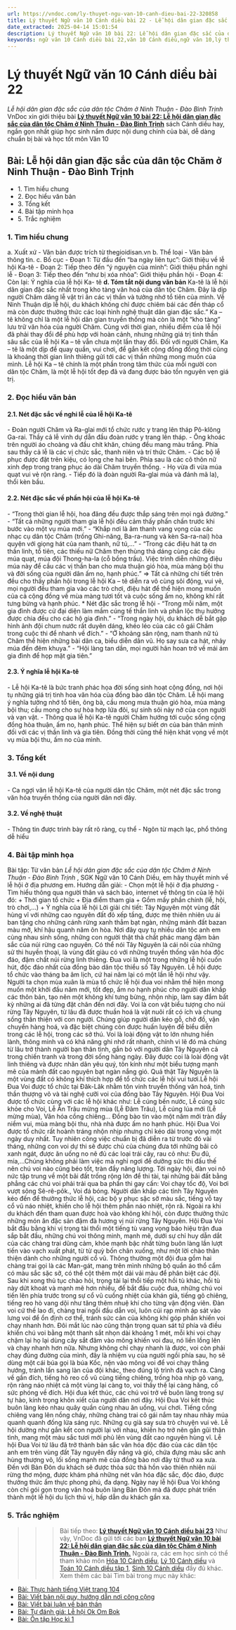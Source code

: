 ```yaml
---
url: https://vndoc.com/ly-thuyet-ngu-van-10-canh-dieu-bai-22-320858
title: Lý thuyết Ngữ văn 10 Cánh diều bài 22 - Lễ hội dân gian đặc sắc của dân tộc Chăm ở Ninh Thuận - Đào Bình Trịnh - VnDoc.com
date_extracted: 2025-04-14 15:01:54
description: Lý thuyết Ngữ văn 10 bài 22: Lễ hội dân gian đặc sắc của dân tộc Chăm ở Ninh Thuận - Đào Bình Trịnh sách Cánh diều được VnDoc sưu tầm và giới thiệu  để tham khảo chuẩn bị cho bài giảng học kì mới sắp tới đây của mình.
keywords: ngữ văn 10 Cánh diều bài 22,văn 10 Cánh diều,ngữ văn 10,lý thuyết văn 10 Cánh diều bài 22,kiến thức trọng tâm môn ngữ văn 10,lý thuyết ngữ văn 10 CD,ngữ văn lớp 10,ôn tập lý thuyết văn lớp 10,lý thuyết môn ngữ văn 10,lý thuyết văn 10 CD,bài Lễ hội dân gian đặc sắc của dân tộc Chăm ở Ninh Thuận - Đào Bình Trịnh,trắc nghiệm ngữ văn 10 CD
---
```


# Lý thuyết Ngữ văn 10 Cánh diều bài 22
 _Lễ hội dân gian đặc sắc của dân tộc Chăm ở Ninh Thuận - Đào Bình Trịnh_
VnDoc xin giới thiệu bài [**Lý thuyết Ngữ văn 10 bài 22: Lễ hội dân gian đặc sắc của dân tộc Chăm ở Ninh Thuận - Đào Bình Trịnh**](<https://vndoc.com/ly-thuyet-ngu-van-10-canh-dieu-bai-22-320858>) sách Cánh diều hay, ngắn gọn nhất giúp học sinh nắm được nội dung chính của bài, dễ dàng chuẩn bị bài và học tốt môn Văn 10
## Bài: Lễ hội dân gian đặc sắc của dân tộc Chăm ở Ninh Thuận - Đào Bình Trịnh
  * 1\. Tìm hiểu chung
  * 2\. Đọc hiểu văn bản 
  * 3\. Tổng kết
  * 4\. Bài tập minh họa
  * 5\. Trắc nghiệm

### 1\. Tìm hiểu chung
a. Xuất xứ
\- Văn bản được trích từ thegioidisan.vn
b. Thể loại
\- Văn bản thông tin.
c. Bố cục
\- Đoạn 1: Từ đầu đến “ba ngày liên tục”: Giới thiệu về lễ hội Ka-tê
\- Đoạn 2: Tiếp theo đến “ý nguyện của mình”: Giới thiệu phần nghi lễ
\- Đoạn 3: Tiếp theo đến “như bị xóa nhòa”: Giới thiệu phần hội
\- Đoạn 4: Còn lại: Ý nghĩa của lễ hội Ka- tê
**d. Tóm tắt nội dung văn bản**
Ka-tê là lễ hội dân gian đặc sắc nhất trong kho tàng văn hoá của dân tộc Chăm. Đây là dịp người Chăm dâng lễ vật tri ân các vị thần và tưởng nhớ tổ tiên của mình. Về Ninh Thuận dịp lễ hội, du khách không chỉ được chiêm bái các đền tháp cổ mà còn được thưởng thức các loại hình nghệ thuật dân gian đặc sắc.” Ka – tê không chỉ là một lễ hội dân gian truyền thống mà còn là một “kho tàng” lưu trữ văn hóa của người Chăm. Cùng với thời gian, nhiều điểm của lễ hội đã phải thay đổi để phù hợp với hoàn cảnh, nhưng những giá trị tinh thần sâu sắc của lễ hội Ka – tê vẫn chưa một lần thay đổi. Đối với người Chăm, Ka – tê là một dịp để quay quần, vui chơi, để gắn kết cộng đồng đồng thời cũng là khoảng thời gian linh thiêng gửi tới các vị thần những mong muốn của mình. Lễ hội Ka – tê chính là một phần trong tâm thức của mỗi người con dân tộc Chăm, là một lễ hội tốt đẹp đã và đang được bảo tồn nguyên vẹn giá trị.
### 2\. Đọc hiểu văn bản
#### 2.1. Nét đặc sắc về nghi lễ của lễ hội Ka-tê
\- Đoàn người Chăm và Ra-glai mới tổ chức rước y trang lên tháp Pô-klông Ga-rai. Thầy cả lễ vinh dự dẫn đầu đoàn rước y trang lên tháp.
\- Ông khoác trên người áo choàng và đầu chít khăn, chúng đều mang màu trắng. Phía sau thầy cả lễ là các vị chức sắc, thanh niên và trí thức Chăm.
\- Các bộ lễ phục được đặt trên kiệu, có lọng che hai bên. Phía sau là các cô thôn nữ xinh đẹp trong trang phục áo dài Chăm truyền thống.
\- Họ vừa đi vừa múa quạt vui vẻ rộn ràng.
\- Tiếp đó là đoàn người Ra-glai múa và đánh mã la\), thổi kèn bầu.
#### 2.2. Nét đặc sắc về phần hội của lễ hội Ka-tê
\- “Trong thời gian lễ hội, hoa đăng đều được thắp sáng trên mọi ngả đường.”
\- “Tất cả những người tham gia lễ hội đều cảm thấy phấn chấn trước khi bước vào một vụ mùa mới.”
\- “Khắp nơi là âm thanh vang vọng của các nhạc cụ dân tộc Chăm \(trống Ghi-năng, Ba-ra-nung và kèn Sa-ra-nai\) hòa quyện với giọng hát của nam thanh, nữ tú,...”
\- “Trong các điệu hát tạ ơn thần linh, tổ tiên, các thiếu nữ Chăm thẹn thùng thả dáng cùng các điệu múa quạt, múa đội Thong-ha-la \(cỗ bồng trầu\). Việc trình diễn những điệu múa này để cầu các vị thần ban cho mưa thuận gió hòa, mùa màng bội thu và đời sống của người dân ấm no, hạnh phúc.”
=> Tất cả những chi tiết trên đều cho thấy phần hội trong lễ hội Ka – tê diễn ra vô cùng sôi động, vui vẻ, mọi người đều tham gia vào các trò chơi, điệu hát để thể hiện mong muốn của cả cộng đồng về mùa màng tươi tốt và cuộc sống ấm no, không khí rất tưng bừng và hạnh phúc.
\* Nét đặc sắc trong lễ hội
\- “Trong mỗi năm, một gia đình được cử đại diện làm mầm cúng tế thần linh và phần lộc thụ hưởng được chia đều cho các hộ gia đình.”
\- “Trong ngày hội, du khách dễ bắt gặp hình ảnh đội chum nước rất duyên dáng, khéo léo của các cô gái Chăm trong cuộc thi để nhanh về đích.”
\- “Ở khoảng sân rộng, nam thanh nữ tú Chăm thể hiện những bài dân ca, biểu diễn dân vũ. Họ say sưa ca hát, nhảy múa đến đêm khuya.”
\- “Hội làng tan dần, mọi người hân hoan trở về mái ám gia đình để họp mặt gia tiên.”
#### 2.3. Ý nghĩa lễ hội Ka-tê
\- Lễ hội Ka-tê là bức tranh phác họa đời sống sinh hoạt cộng đồng, nơi hội tụ những giá trị tinh hoa văn hóa của đồng bào dân tộc Chăm. Lễ hội mang ý nghĩa tưởng nhớ tổ tiên, ông bà, cầu mong mưa thuận gió hòa, mùa màng bội thu; cầu mong cho sự hòa hợp lứa đôi, sự sinh sôi nảy nở của con người và vạn vật.
\- Thông qua lễ hội Ka-tê người Chăm hướng tới cuộc sống cộng đồng hòa thuận, ấm no, hạnh phúc. Thể hiện sự biết ơn của bản thân mình đối với các vị thần linh và gia tiên. Đồng thời cũng thể hiện khát vọng về một vụ mùa bội thu, ấm no của mình.
### 3\. Tổng kết
#### 3.1. Về nội dung
\- Ca ngợi văn lễ hội Ka-tê của người dân tộc Chăm, một nét đặc sắc trong văn hóa truyền thống của người dân nơi đây.
#### 3.2. Về nghệ thuật
\- Thông tin được trình bày rất rõ ràng, cụ thể
\- Ngôn từ mạch lạc, phổ thông dễ hiểu
### 4\. Bài tập minh họa
Bài tập: Từ văn bản _Lễ hội dân gian đặc sắc của dân tộc Chăm ở Ninh Thuận - Đào Bình Trịnh_ , SGK Ngữ văn 10 Cánh Diều, em hãy thuyết minh về lễ hội ở địa phương em.
Hướng dẫn giải:
\- Chọn một lễ hội ở địa phương
\- Tìm hiểu thông qua người thân và  sách báo, internet về thông tin của lệ hội đó:
\+ Thời gian tổ chức
\+ Địa điểm tham gia
\+ Gồm mấy phần chính \(lễ, hội, trò chơi,...\)
\+ Ý nghĩa của lễ hội
Lời giải chi tiết:
Tây Nguyên một vùng đất hùng vĩ với những cao nguyên đất đỏ xếp tầng, được mẹ thiên nhiên ưu ái ban tặng cho những cánh rừng xanh thẳm bạt ngàn, những mảnh đất bazan màu mỡ, khí hậu quanh năm ôn hòa. Nơi đây quy tụ nhiều dân tộc anh em cùng nhau sinh sống, những con người thật thà chất phác mang đậm bản sắc của núi rừng cao nguyên. Có thể nói Tây Nguyên là cái nôi của những sử thi huyền thoại, là vùng đất giàu có với những truyền thống văn hóa độc đáo, đậm chất núi rừng linh thiêng. Đua voi là một trong những lễ hội cuốn hút, độc đáo nhất của đồng bào dân tộc thiểu số Tây Nguyên.
Lễ hội được tổ chức vào tháng ba âm lịch, cứ hai năm lại có một lần lễ hội như vậy. Người ta chọn mùa xuân là mùa tổ chức lễ hội đua voi nhằm thể hiện mong muốn một khởi đầu năm mới, tốt đẹp, ấm no hạnh phúc cho người dân khắp các thôn bản, tạo nên một không khí tưng bừng, nhộn nhịp, làm say đắm bất kỳ những ai đã từng đặt chân đến nơi đây. Voi là con vật biểu tượng cho núi rừng Tây Nguyên, từ lâu đã được thuần hoá là vật nuôi rất có ích và chung sống thân thiện với con người. Chúng giúp người dân kéo gỗ, chở đồ, vận chuyển hàng hoá, và đặc biệt chúng còn được huấn luyện để biểu diễn trong các lễ hội, trong các sở thú. Voi là loài động vật to lớn nhưng hiền lành, thông minh và có khả năng ghi nhớ rất nhanh, chính vì lẽ đó mà chúng từ lâu trở thành người bạn thân tình, gắn bó với người dân Tây Nguyên cả trong chiến tranh và trong đời sống hàng ngày. Đây được coi là loài động vật linh thiêng và được nhân dân yêu quý, tôn kính như một biểu tượng mạnh mẽ của mảnh đất cao nguyên bạt ngàn nắng gió.
Quả thật Tây Nguyên là một vùng đất có không khí thích hợp để tổ chức các lễ hội vui tươi.Lễ hội Đua Voi được tổ chức tại Đăk-Lăk nhằm tôn vinh truyền thống văn hoá, tinh thần thượng võ và tài nghệ cưỡi voi của đồng bào Tây Nguyên. Hội Đua Voi được tổ chức cùng với các lễ hội khác như: Lễ cúng bến nước, Lễ cúng sức khỏe cho Voi, Lễ Ăn Trâu mừng mùa \(Lễ Đâm Trâu\), Lễ cúng lúa mới \(Lễ mừng mùa\), Văn hóa cồng chiêng... Đồng bào tin vào một năm mới tràn đầy niềm vui, mùa màng bội thu, nhà nhà được ấm no hạnh phúc.
Hội Đua Voi được tổ chức rất hoành tráng nhộn nhịp nhưng chỉ kéo dài trong vòng một ngày duy nhất. Tuy nhiên công việc chuẩn bị đã diễn ra từ trước đó vài tháng, những con voi dự thi sẽ được chủ của chúng đưa tới những bãi cỏ xanh ngát, được ăn uống no nê đủ các loại trái cây, rau cỏ như: Đu đủ, mía,...Chúng không phải làm việc mà nghỉ ngơi để dưỡng sức thi đấu thế nên chú voi nào cũng béo tốt, tràn đầy năng lượng. Tới ngày hội, đàn voi nô nức tập trung về một bãi đất trống rộng lớn để thi tài, tại những bãi đất bằng phẳng các chú voi phải trải qua ba phần thi gay cấn: Voi chạy tốc độ, Voi bơi vượt sông Sê-rê-pôk., Voi đá bóng. Người dân khắp các tỉnh Tây Nguyên kéo đến để thưởng thức lễ hội, các bộ y phục sặc sỡ màu sắc, tiếng vỗ tay cổ vũ náo nhiệt, khiến cho lễ hội thêm phần náo nhiệt, rộn rã. Ngoài ra khi du khách đến tham quan được hoà vào không khí hội, còn được thưởng thức những món ăn đặc sản đậm đà hương vị núi rừng Tây Nguyên.
Hội Đua Voi bắt đầu bằng khi vị trọng tài thổi một tiếng tù vang vọng báo hiệu trận đua sắp bắt đầu, những chú voi thông minh, mạnh mẽ, dưới sự chỉ huy dẫn dắt của các chàng trai dũng cảm, khỏe mạnh bậc nhất từng buôn làng lần lượt tiến vào vạch xuất phát, từ từ quỳ bốn chân xuống, như một lời chào thân thiện dành cho những người cổ vũ. Thông thường một đội đua gồm hai chàng trai gọi là các Man-gát, mang trên mình những bộ quần áo thổ cẩm có màu sắc sặc sỡ, có thể cột thêm một dải vải màu để phân biệt các đội. Sau khi xong thủ tục chào hỏi, trọng tài lại thổi tiếp một hồi tù khác, hồi tù này dứt khoát và mạnh mẽ hơn nhiều, để bắt đầu cuộc đua, những chú voi tiến lên phía trước trong sự cổ vũ cuồng nhiệt của khán giả, tiếng gõ chiêng, tiếng reo hò vang dội như tăng thêm nhuệ khí cho từng vận động viên. Đàn voi cứ thế lao đi, chàng trai ngồi đầu dẫn voi, luôn cúi rạp mình áp sát vào lưng voi để ổn định cơ thể, tránh sức cản của không khí góp phần khiến voi chạy nhanh hơn. Đôi mắt lúc nào cũng thận trọng quan sát tứ phía và điều khiển chú voi bằng một thanh sắt nhọn dài khoảng 1 mét, mỗi khi voi chạy chậm lại họ lại dùng cây sắt đâm vào mông khiến voi đau, nó liền lồng lên và chạy nhanh hơn nữa. Nhưng không chỉ chạy nhanh là được, voi còn phải chạy đúng đường của mình, đây là nhiệm vụ của người ngồi phía sau, họ sẽ dùng một cái búa gọi là búa Kốc, nện vào mông voi để voi chạy thẳng hướng, tránh lấn sang làn của đội khác, theo đúng lộ trình đã vạch ra. Càng về gần đích, tiếng hò reo cổ vũ cùng tiếng chiêng, trống hòa nhịp gõ vang, rộn ràng náo nhiệt cả một vùng lại càng to, voi thấy thế lại càng hăng, cố sức phóng về đích. Hội đua kết thúc, các chú voi trở về buôn làng trong sự tự hào, kính trọng khôn xiết của người dân nơi đây.
Hội Đua Voi kết thúc buôn làng kéo nhau quây quần cùng nhau ăn uống, vui chơi. Tiếng cồng chiêng vang lên nồng cháy, những chàng trai cô gái nắm tay nhau nhảy múa quanh quanh đống lửa sáng rực. Những cụ già say sưa trò chuyện vui vẻ. Lễ hội dường như gắn kết con người lại với nhau, khiến họ trở nên gần gũi thân tình, mang một màu sắc tươi mới phủ lên vùng đất cao nguyên hùng vĩ.
Lễ hội Đua Voi từ lâu đã trở thành bản sắc văn hóa độc đáo của các dân tộc anh em trên vùng đất Tây nguyên đầy nắng và gió, chứa đựng màu sắc anh hùng thượng võ, lối sống mạnh mẽ của đồng bào nơi đây từ thuở xa xưa. Đến với Bản Đôn du khách sẽ được thỏa sức thả hồn vào thiên nhiên núi rừng thơ mộng, được khám phá những nét văn hóa đặc sắc, độc đáo, được thưởng thức ẩm thực phong phú, đa dạng. Ngày nay lễ hội Đua Voi không còn chỉ gói gọn trong văn hoá buôn làng Bản Đôn mà đã được phát triển thành một lễ hội du lịch thú vị, hấp dẫn du khách gần xa.
### 5\. Trắc nghiệm
>>> Bài tiếp theo: [**Lý thuyết Ngữ văn 10 Cánh diều bài 23**](<https://vndoc.com/ly-thuyet-ngu-van-10-canh-dieu-bai-23-320859>)
Như vậy, VnDoc đã gửi tới các bạn **[Lý thuyết Ngữ văn 10 bài 22: Lễ hội dân gian đặc sắc của dân tộc Chăm ở Ninh Thuận - Đào Bình Trịnh.](<https://vndoc.com/ly-thuyet-ngu-van-10-canh-dieu-bai-22-320858>)** Ngoài ra, các em học sinh có thể tham khảo môn [Hóa 10 Cánh diều](<https://vndoc.com/hoa-10-canh-dieu>), [Lý 10 Cánh diều](<https://vndoc.com/vat-ly-10-canh-dieu>) và [Toán 10 Cánh diều tập 1](<https://vndoc.com/toan-10-canh-dieu-tap1>), [Sinh 10 Cánh diều](<https://vndoc.com/sinh-hoc-10-canh-dieu>) đầy đủ khác.
Xem thêm các bài Tìm bài trong mục này khác:
  * [Bài: Thực hành tiếng Việt trang 104](</ly-thuyet-ngu-van-10-canh-dieu-bai-23-320859>)
  * [Bài: Viết bản nội quy, hướng dẫn nơi công cộng](</ly-thuyet-ngu-van-10-canh-dieu-bai-24-320860>)
  * [Bài: Viết bài luận về bản thân](</ly-thuyet-ngu-van-10-canh-dieu-bai-25-320863>)
  * [Bài: Tự đánh giá: Lễ hội Ok Om Bok](</ly-thuyet-ngu-van-10-canh-dieu-bai-26-320864>)
  * [Bài: Ôn tập Học kì 1](</ly-thuyet-ngu-van-10-canh-dieu-bai-27-320865>)

